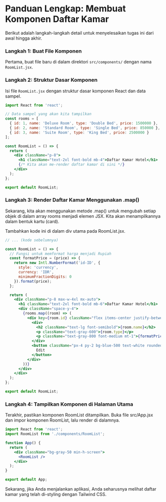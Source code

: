 # Panduan Lengkap: Membuat Komponen Daftar Kamar

Berikut adalah langkah-langkah detail untuk menyelesaikan tugas ini dari awal hingga akhir.

### Langkah 1: Buat File Komponen

Pertama, buat file baru di dalam direktori `src/components/` dengan nama `RoomList.jsx`.

### Langkah 2: Struktur Dasar Komponen

Isi file `RoomList.jsx` dengan struktur dasar komponen React dan data sampel.

```jsx
import React from 'react';

// Data sampel yang akan kita tampilkan
const rooms = [
  { id: 1, name: 'Deluxe Room', type: 'Double Bed', price: 1500000 },
  { id: 2, name: 'Standard Room', type: 'Single Bed', price: 850000 },
  { id: 3, name: 'Suite Room', type: 'King Bed', price: 2500000 }
];

const RoomList = () => {
  return (
    <div className="p-8">
      <h1 className="text-2xl font-bold mb-4">Daftar Kamar Hotel</h1>
      {/* Kita akan me-render daftar kamar di sini */}
    </div>
  );
};

export default RoomList;
```
### Langkah 3: Render Daftar Kamar Menggunakan .map()

Sekarang, kita akan menggunakan metode .map() untuk mengubah setiap objek di dalam array rooms menjadi elemen JSX. Kita akan menampilkannya dalam bentuk kartu (card).

Tambahkan kode ini di dalam div utama pada RoomList.jsx.

```jsx
// ... (kode sebelumnya)

const RoomList = () => {
  // Fungsi untuk memformat harga menjadi Rupiah
  const formatPrice = (price) => {
    return new Intl.NumberFormat('id-ID', {
      style: 'currency',
      currency: 'IDR',
      minimumFractionDigits: 0
    }).format(price);
  };

  return (
    <div className="p-8 max-w-4xl mx-auto">
      <h1 className="text-2xl font-bold mb-6">Daftar Kamar Hotel</h1>
      <div className="space-y-4">
        {rooms.map((room) => (
          <div key={room.id} className="flex items-center justify-between p-4 border rounded-lg shadow-sm bg-white">
            <div>
              <h2 className="text-lg font-semibold">{room.name}</h2>
              <p className="text-gray-600">{room.type}</p>
              <p className="text-gray-800 font-medium mt-1">{formatPrice(room.price)} / malam</p>
            </div>
            <button className="px-4 py-2 bg-blue-500 text-white rounded-md hover:bg-blue-600">
              Edit
            </button>
          </div>
        ))}
      </div>
    </div>
  );
};

export default RoomList;
```

### Langkah 4: Tampilkan Komponen di Halaman Utama

Terakhir, pastikan komponen RoomList ditampilkan. Buka file src/App.jsx dan impor komponen RoomList, lalu render di dalamnya.

```jsx
import React from 'react';
import RoomList from './components/RoomList';

function App() {
  return (
    <div className="bg-gray-50 min-h-screen">
      <RoomList />
    </div>
  );
}

export default App;
```

Sekarang, jika Anda menjalankan aplikasi, Anda seharusnya melihat daftar kamar yang telah di-styling dengan Tailwind CSS.